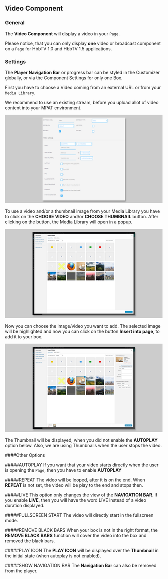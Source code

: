 ## Video Component

### General

The **Video Component** will display a video in your `Page`. 

Please notice, that you can only display **one** video or broadcast component on a `Page` for HbbTV 1.0 and HbbTV 1.5 applications.


### Settings

The **Player Navigation Bar** or progress bar can be styled in the Customizer globally, or via the Component Settings for only one Box. 

First you have to choose a Video coming from an external URL or from your `Media Library`.

We recommend to use an existing stream, before you upload allot of video content into your MPAT environment.

![Video Component](images/Components/video_component_01.jpg)

To use a video and/or a thumbnail image from your Media Library you have to click on the **CHOOSE VIDEO** and/or **CHOOSE THUMBNAIL** button. After clicking on the button, the Media Library will open in a popup.  

![Video Component - Media Library](images/Components/image_component_02.jpg)

Now you can choose the image/video you want to add. The selected image will be highlighted and now you can click on the button **Insert into page**, to add it to your box. 

![Video Component - Media Library](images/Components/image_component_03.jpg)

The Thumbnail will be displayed, when you did not enable the **AUTOPLAY** option below. Also, we are using Thumbnails when the user stops the video. 

####Other Options

#####AUTOPLAY
If you want that your video starts directly when the user is opening the `Page`, then you have to enable **AUTOPLAY** 

#####REPEAT
The video will be looped, after it is on the end. When **REPEAT** is not set, the video will be play to the end and stops then. 

#####LIVE
This option only changes the view of the **NAVIGATION BAR**. If you enable **LIVE**, then you will have the word LIVE instead of a video duration displayed. 

#####FULLSCREEN START
The video will directly start in the fullscreen mode. 

#####REMOVE BLACK BARS
When your box is not in the right format, the **REMOVE BLACK BARS** function will cover the video into the box and removed the black bars. 

#####PLAY ICON
The **PLAY ICON** will be displayed over the **Thumbnail** in the initial state (when autoplay is not enabled).

#####SHOW NAVIGATION BAR
The **Navigation Bar** can also be removed from the player.
